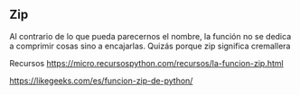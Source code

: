 ## Zip
Al contrario de lo que pueda parecernos el nombre, la función no se dedica a comprimir cosas sino a encajarlas. Quizás porque zip significa cremallera

Recursos
https://micro.recursospython.com/recursos/la-funcion-zip.html

https://likegeeks.com/es/funcion-zip-de-python/